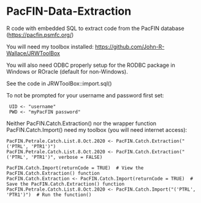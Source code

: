 # PacFIN-Data-Extraction

R code with embedded SQL to extract code from the PacFIN database (https://pacfin.psmfc.org/)

You will need my toolbox installed: https://github.com/John-R-Wallace/JRWToolBox

You will also need ODBC properly setup for the RODBC package in Windows or ROracle (default for non-Windows).

See the code in JRWToolBox::import.sql()

To not be prompted for your username and password first set:

     UID <- "username"
     PWD <- "myPacFIN password"
     
Neither PacFIN.Catch.Extraction() nor the wrapper function PacFIN.Catch.Import() need my toolbox (you will need internet access):


    PacFIN.Petrale.Catch.List.8.Oct.2020 <- PacFIN.Catch.Extraction("('PTRL', 'PTR1')")
    PacFIN.Petrale.Catch.List.8.Oct.2020 <- PacFIN.Catch.Extraction("('PTRL', 'PTR1')", verbose = FALSE)
    
    PacFIN.Catch.Import(returnCode = TRUE)  # View the PacFIN.Catch.Extraction() function 
    PacFIN.Catch.Extraction <- PacFIN.Catch.Import(returnCode = TRUE)  # Save the PacFIN.Catch.Extraction() function
    PacFIN.Petrale.Catch.List.8.Oct.2020 <- PacFIN.Catch.Import("('PTRL', 'PTR1')")  # Run the function()
    
    
